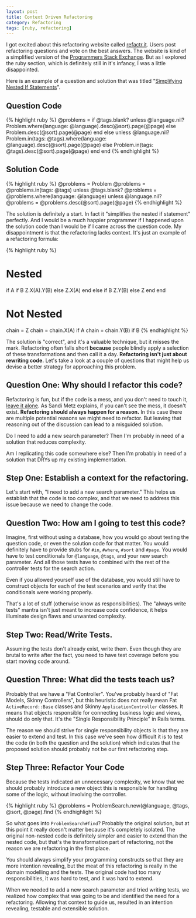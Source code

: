 ```yaml
---
layout: post
title: Context Driven Refactoring
category: Refactoring
tags: [ruby, refactoring]
---
```


I got excited about this refactoring website called [refactr.it][refactr]. Users
post refactoring questions and vote on the best answers. The website is kind of
a simplified version of the [Programmers Stack Exchange][pse]. But as I explored
the ruby section, which is definitely still in it's infancy, I was a little
disappointed.

[refactr]: http://www.refactr.it
[pse]: http://programmers.stackexchange.com

Here is an example of a question and solution that was titled
"[Simplifying Nested If Statements][example]".

[example]: http://www.refactr.it/problems/50bab8def2f2231000000001

## Question Code

{% highlight ruby %}
@problems =
    if @tags.blank?
        unless @language.nil?
            Problem.where(language: @language).desc(@sort).page(@page)
        else
            Problem.desc(@sort).page(@page)
        end
    else
        unless @language.nil?
            Problem.in(tags: @tags).where(language: @language).desc(@sort).page(@page)
        else
            Problem.in(tags: @tags).desc(@sort).page(@page)
        end
    end
{% endhighlight %}

## Solution Code

{% highlight ruby %}
@problems = Problem
@problems = @problems.in(tags: @tags) unless @tags.blank?
@problems = @problems.where(language: @language) unless @language.nil?
@problems = @problems.desc(@sort).page(@page)
{% endhighlight %}

The solution is definitely a start. In fact it "simplifies the nested if
statement" perfectly. And I would be a much happier programmer if I happened
upon the solution code than I would be if I came across the question code. My
disappointment is that the refactoring lacks context. It's just an example of a
refactoring formula:

{% highlight ruby %}
# Nested

if A
  if B
    Z.X(A).Y(B)
  else
    Z.X(A)
  end
else
  if B
    Z.Y(B)
  else
    Z
  end
end

# Not Nested

chain = Z
chain = chain.X(A) if A
chain = chain.Y(B) if B
{% endhighlight %}

The solution is "correct", and it's a valuable technique, but it misses the
mark. Refactoring often falls short **because** people blindly apply a selection
of these transformations and then call it a day. **Refactoring isn't just about
rewriting code.** Let's take a look at a couple of questions that might help us
devise a better strategy for approaching this problem.

## Question One: Why should I refactor this code?

Refactoring is fun, but if the code is a mess, and you don't need to touch it,
[leave it alone][mess]. As Sandi Metz explains, if you can't see the mess, it
doesn't exist. **Refactoring should always happen for a reason.** In this case
there are multiple potential reasons we might need to refactor. But leaving that
reasoning out of the discussion can lead to a misguided solution.

[mess]: http://confreaks.com/videos/1115-gogaruco2012-go-ahead-make-a-mess

Do I need to add a new search parameter? Then I'm probably in need of a solution
that reduces complexity.

Am I replicating this code somewhere else? Then I'm probably in need of a
solution that DRYs up my existing implementation.

## Step One: Establish a context for the refactoring.

Let's start with, "I need to add a new search parameter." This helps us
establish that the code is too complex, and that we need to address this issue
because we need to change the code.

## Question Two: How am I going to test this code?

Imagine, first without using a database, how you would go about testing the
question code, or even the solution code for that matter. You would definitely
have to provide stubs for `#in`, `#where`, `#sort` and `#page`. You would have
to test conditionals for `@language`, `@tags`, and your new search parameter.
And all those tests have to combined with the rest of the controller tests for
the search action.

Even if you allowed yourself use of the database, you would still have to
construct objects for each of the test scenarios and verify that the
conditionals were working properly.

That's a lot of stuff (otherwise know as responsibilities). The "always write
tests" mantra isn't just meant to increase code confidence, it helps illuminate
design flaws and unwanted complexity.

## Step Two: Read/Write Tests.

Assuming the tests don't already exist, write them. Even though they are brutal
to write after the fact, you need to have test coverage before you start moving
code around.

## Question Three: What did the tests teach us?

Probably that we have a "Fat Controller". You've probably heard of "Fat Models,
Skinny Controllers", but this heuristic does not really mean Fat
`ActiveRecord::Base` classes and Skinny `ApplicationController` classes. It
means that objects responsible for connecting business logic and views, should
do only that. It's the "Single Responsibility Principle" in Rails terms.

The reason we should strive for single responsibility objects is that they are
easier to extend and test. In this case we've seen how difficult it is to test
the code (in both the question and the solution) which indicates that the
proposed solution should probably not be our first refactoring step.

## Step Three: Refactor Your Code

Because the tests indicated an unnecessary complexity, we know that we should
probably introduce a new object this is responsible for handling some of the
logic, without involving the controller.

{% highlight ruby %}
@problems = ProblemSearch.new(@language, @tags, @sort, @page).find
{% endhighlight %}

So what goes into `ProblemSearch#find`? Probably the original solution, but
at this point it really doesn't matter because it's completely isolated. The
original non-nested code is definitely simpler and easier to extend than the
nested code, but that's the transformation part of refactoring, not the reason
we are refactoring in the first place.

You should always simplify your programming constructs so that they are more
intention revealing, but the meat of this refactoring is really in the domain
modelling and the tests. The original code had too many responsibilities, it
was hard to test, and it was hard to extend.

When we needed to add a new search parameter and tried writing tests, we
realized how complex that was going to be and identified the need for a
refactoring. Allowing that context to guide us, resulted in an intention
revealing, testable and extensible solution.
